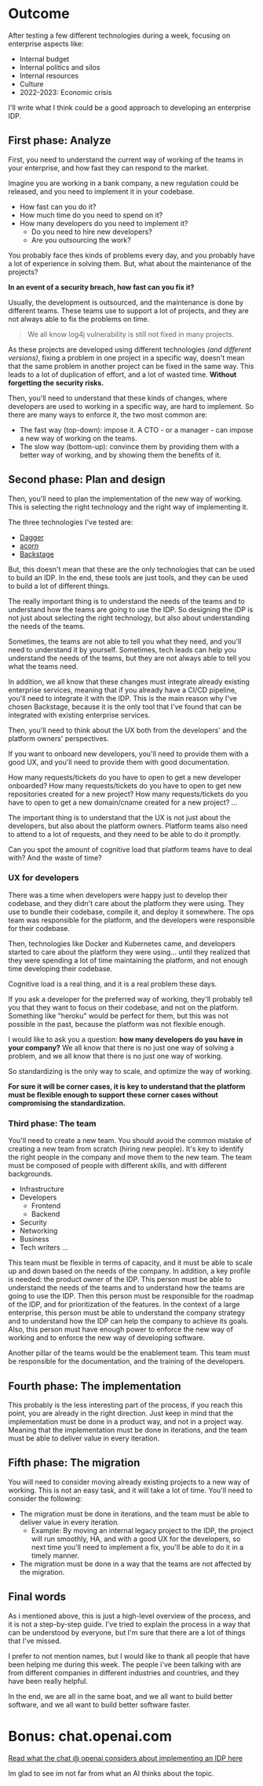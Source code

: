 # Outcome

After testing a few different technologies during a week, focusing on enterprise aspects like:

- Internal budget
- Internal politics and silos
- Internal resources
- Culture
- 2022-2023: Economic crisis

I'll write what I think could be a good approach to developing an enterprise IDP.

## First phase: Analyze

First, you need to understand the current way of working of the teams in your enterprise, and how fast they can respond to the market.

Imagine you are working in a bank company, a new regulation could be released, and you need to implement it in your codebase.

- How fast can you do it?
- How much time do you need to spend on it?
- How many developers do you need to implement it?
  - Do you need to hire new developers?
  - Are you outsourcing the work?

You probably face thes kinds of problems every day, and you probably have a lot of experience in solving them. But, what about the maintenance of the projects?

**In an event of a security breach, how fast can you fix it?**

Usually, the development is outsourced, and the maintenance is done by different teams. These teams use to support a lot of projects, and they are not always able to fix the problems on time.

> We all know log4j vulnerability is still not fixed in many projects.

As these projects are developed using different technologies *(and different versions)*, fixing a problem in one project in a specific way, doesn't mean that the same problem in another project can be fixed in the same way.
This leads to a lot of duplication of effort, and a lot of wasted time. **Without forgetting the security risks.**

Then, you'll need to understand that these kinds of changes, where developers are used to working in a specific way, are hard to implement.
So there are many ways to enforce it, the two most common are:

- The fast way (top-down): impose it. A CTO - or a manager - can impose a new way of working on the teams.
- The slow way (bottom-up): convince them by providing them with a better way of working, and by showing them the benefits of it.

## Second phase: Plan and design

Then, you'll need to plan the implementation of the new way of working.
This is selecting the right technology and the right way of implementing it.

The three technologies I've tested are:

- [Dagger](dagger.md)
- [acorn](acorn.md)
- [Backstage](backstage.md)

But, this doesn't mean that these are the only technologies that can be used to build an IDP.
In the end, these tools are just tools, and they can be used to build a lot of different things.

The really important thing is to understand the needs of the teams and to understand how the teams are going to use the IDP.
So designing the IDP is not just about selecting the right technology, but also about understanding the needs of the teams.

Sometimes, the teams are not able to tell you what they need, and you'll need to understand it by yourself.
Sometimes, tech leads can help you understand the needs of the teams, but they are not always able to tell you what the teams need.

In addition, we all know that these changes must integrate already existing enterprise services, meaning that if you already have a CI/CD pipeline, you'll need to integrate it with the IDP.
This is the main reason why I've chosen Backstage, because it is the only tool that I've found that can be integrated with existing enterprise services.

Then, you'll need to think about the UX both from the developers' and the platform owners' perspectives.

If you want to onboard new developers, you'll need to provide them with a good UX, and you'll need to provide them with good documentation.

How many requests/tickets do you have to open to get a new developer onboarded?
How many requests/tickets do you have to open to get new repositories created for a new project?
How many requests/tickets do you have to open to get a new domain/cname created for a new project?
...

The important thing is to understand that the UX is not just about the developers, but also about the platform owners.
Platform teams also need to attend to a lot of requests, and they need to be able to do it promptly.

Can you spot the amount of cognitive load that platform teams have to deal with? And the waste of time?


### UX for developers

There was a time when developers were happy just to develop their codebase, and they didn't care about the platform they were using.
They use to bundle their codebase, compile it, and deploy it somewhere. The ops team was responsible for the platform, and the developers were responsible for their codebase.

Then, technologies like Docker and Kubernetes came, and developers started to care about the platform they were using... until they realized that they were spending a lot of time maintaining the platform, and not enough time developing their codebase.

Cognitive load is a real thing, and it is a real problem these days.

If you ask a developer for the preferred way of working, they'll probably tell you that they want to focus on their codebase, and not on the platform.
Something like "heroku" would be perfect for them, but this was not possible in the past, because the platform was not flexible enough.

I would like to ask you a question: **how many developers do you have in your company?**
We all know that there is no just one way of solving a problem, and we all know that there is no just one way of working.

So standardizing is the only way to scale, and optimize the way of working.

**For sure it will be corner cases, it is key to understand that the platform must be flexible enough to support these corner cases without compromising the standardization.**

### Third phase: The team

You'll need to create a new team. You should avoid the common mistake of creating a new team from scratch (hiring new people). It's key to identify the right people in the company and move them to the new team.
The team must be composed of people with different skills, and with different backgrounds.

- Infrastructure
- Developers
  - Frontend
  - Backend
- Security
- Networking
- Business
- Tech writers
...

This team must be flexible in terms of capacity, and it must be able to scale up and down based on the needs of the company.
In addition, a key profile is needed: the product owner of the IDP. This person must be able to understand the needs of the teams and to understand how the teams are going to use the IDP.
Then this person must be responsible for the roadmap of the IDP, and for prioritization of the features.
In the context of a large enterprise, this person must be able to understand the company strategy and to understand how the IDP can help the company to achieve its goals.
Also, this person must have enough power to enforce the new way of working and to enforce the new way of developing software.

Another pillar of the teams would be the enablement team. This team must be responsible for the documentation, and the training of the developers.

## Fourth phase: The implementation

This probably is the less interesting part of the process, if you reach this point, you are already in the right direction.
Just keep in mind that the implementation must be done in a product way, and not in a project way.
Meaning that the implementation must be done in iterations, and the team must be able to deliver value in every iteration.

## Fifth phase: The migration

You will need to consider moving already existing projects to a new way of working. This is not an easy task, and it will take a lot of time.
You'll need to consider the following:
- The migration must be done in iterations, and the team must be able to deliver value in every iteration.
  - Example: By moving an internal legacy project to the IDP, the project will run smoothly, HA, and with a good UX for the developers, so next time you'll need to implement a fix, you'll be able to do it in a timely manner.
- The migration must be done in a way that the teams are not affected by the migration.

## Final words

As i mentioned above, this is just a high-level overview of the process, and it is not a step-by-step guide.
I've tried to explain the process in a way that can be understood by everyone, but I'm sure that there are a lot of things that I've missed.

I prefer to not mention names, but I would like to thank all people that have been helping me during this week.
The people i've been talking with are from different companies in different industries and countries, and they have been really helpful.

In the end, we are all in the same boat, and we all want to build better software, and we all want to build better software faster.

# Bonus: chat.openai.com

[Read what the chat @ openai considers about implementing an IDP here](chat.openai.com.md)

Im glad to see im not far from what an AI thinks about the topic.
